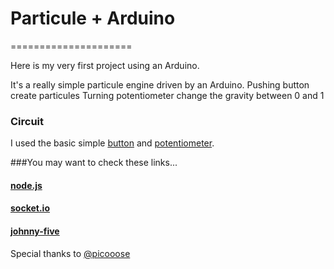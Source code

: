 # Particule + Arduino
=====================

Here is my very first project using an Arduino.

It's a really simple particule engine driven by an Arduino.
Pushing button create particules
Turning potentiometer change the gravity between 0 and 1

### Circuit

I used the basic simple [button](http://arduino.cc/en/tutorial/button) and [potentiometer](http://arduino.cc/en/tutorial/potentiometer).


###You may want to check these links...
#### [node.js](http://nodejs.org)
#### [socket.io](http://socket.io)
#### [johnny-five](https://github.com/rwldrn/johnny-five)


Special thanks to [@picooose](https://github.com/picooose)